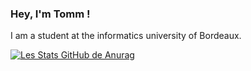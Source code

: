 ### Hey, I'm Tomm !

I am a student at the informatics university of Bordeaux.

[![Les Stats GitHub de Anurag](https://github-readme-stats.vercel.app/api?username=tjobit&count_private=true&theme=gruvbox&show_icons=true)](https://github.com/anuraghazra/github-readme-stats)
